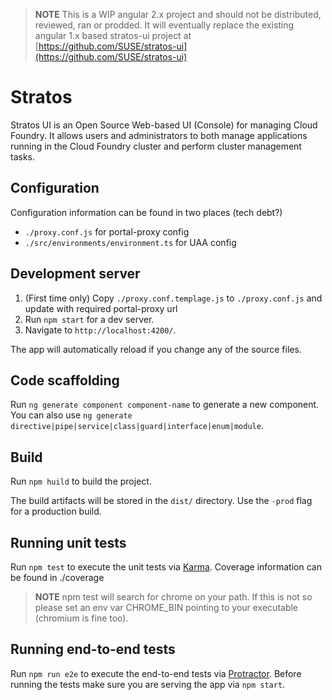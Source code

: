 > **NOTE** This is a WIP angular 2.x project and should not be distributed, reviewed, ran or prodded. It will eventually replace the
existing angular 1.x based stratos-ui project at [https://github.com/SUSE/stratos-ui](https://github.com/SUSE/stratos-ui)

# Stratos
Stratos UI is an Open Source Web-based UI (Console) for managing Cloud Foundry. It allows users and administrators to both manage
applications running in the Cloud Foundry cluster and perform cluster management tasks.

## Configuration
Configuration information can be found in two places (tech debt?) 
* `./proxy.conf.js` for portal-proxy config
* `./src/environments/environment.ts` for UAA config

## Development server
1. (First time only) Copy `./proxy.conf.templage.js` to `./proxy.conf.js` and update with required portal-proxy url
2. Run `npm start` for a dev server.
3. Navigate to `http://localhost:4200/`.

The app will automatically reload if you change any of the source files.

## Code scaffolding

Run `ng generate component component-name` to generate a new component. You can also use `ng generate directive|pipe|service|class|guard|interface|enum|module`.

## Build
Run `npm huild` to build the project. 

The build artifacts will be stored in the `dist/` directory. Use the `-prod` flag for a production build.

## Running unit tests

Run `npm test` to execute the unit tests via [Karma](https://karma-runner.github.io). Coverage information can be found in ./coverage

> **NOTE** npm test will search for chrome on your path. If this is not so please set an env var CHROME_BIN pointing to your executable (chromium is fine too).

## Running end-to-end tests

Run `npm run e2e` to execute the end-to-end tests via [Protractor](http://www.protractortest.org/).
Before running the tests make sure you are serving the app via `npm start`.

